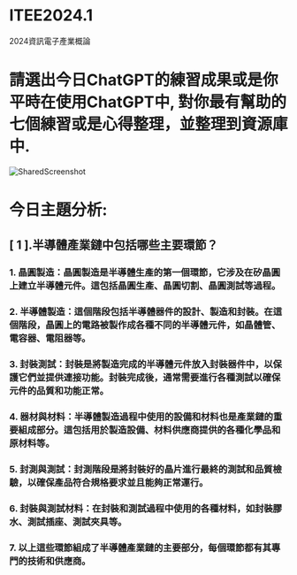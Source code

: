 # ITEE2024.1
2024資訊電子產業概論
# 請選出今日ChatGPT的練習成果或是你平時在使用ChatGPT中, 對你最有幫助的七個練習或是心得整理，並整理到資源庫中.
![SharedScreenshot](https://github.com/gilbert123456789/ITEE2024.1/assets/144580521/02797253-927c-4f9c-9222-d2b6a522004d)

# 今日主題分析: 
## [ 1 ].半導體產業鏈中包括哪些主要環節？

### 1. 晶圓製造：晶圓製造是半導體生產的第一個環節，它涉及在矽晶圓上建立半導體元件。這包括晶圓生產、晶圓切割、晶圓測試等過程。

### 2. 半導體製造：這個階段包括半導體器件的設計、製造和封裝。在這個階段，晶圓上的電路被製作成各種不同的半導體元件，如晶體管、電容器、電阻器等。

### 3. 封裝測試：封裝是將製造完成的半導體元件放入封裝器件中，以保護它們並提供連接功能。封裝完成後，通常需要進行各種測試以確保元件的品質和功能正常。

### 4. 器材與材料：半導體製造過程中使用的設備和材料也是產業鏈的重要組成部分。這包括用於製造設備、材料供應商提供的各種化學品和原材料等。

### 5. 封測與測試：封測階段是將封裝好的晶片進行最終的測試和品質檢驗，以確保產品符合規格要求並且能夠正常運行。

### 6. 封裝與測試材料：在封裝和測試過程中使用的各種材料，如封裝膠水、測試插座、測試夾具等。

### 7. 以上這些環節組成了半導體產業鏈的主要部分，每個環節都有其專門的技術和供應商。



